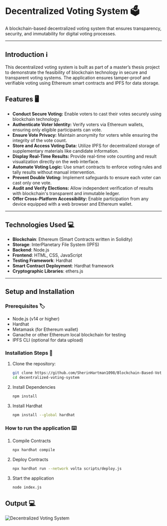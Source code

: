 # **Decentralized Voting System** 🗳️

A blockchain-based decentralized voting system that ensures transparency, security, and immutability for digital voting processes.

---
## **Introduction** ℹ️
This decentralized voting system is built as part of a master’s thesis project to demonstrate the feasibility of blockchain technology in secure and transparent voting systems. The application ensures tamper-proof and verifiable voting using Ethereum smart contracts and IPFS for data storage.


## **Features** 🖥️
- **Conduct Secure Voting:** Enable voters to cast their votes securely using blockchain technology.  
- **Authenticate Voter Identity:** Verify voters via Ethereum wallets, ensuring only eligible participants can vote.  
- **Ensure Vote Privacy:** Maintain anonymity for voters while ensuring the integrity of the vote count.  
- **Store and Access Voting Data:** Utilize IPFS for decentralized storage of supplementary materials like candidate information.  
- **Display Real-Time Results:** Provide real-time vote counting and result visualization directly on the web interface.  
- **Automate Voting Logic:** Use smart contracts to enforce voting rules and tally results without manual intervention.  
- **Prevent Double Voting:** Implement safeguards to ensure each voter can cast only one vote.  
- **Audit and Verify Elections:** Allow independent verification of results with blockchain's transparent and immutable ledger.  
- **Offer Cross-Platform Accessibility:** Enable participation from any device equipped with a web browser and Ethereum wallet.  

-----
## **Technologies Used** 💻
- **Blockchain**: Ethereum (Smart Contracts written in Solidity)
- **Storage**: InterPlanetary File System (IPFS)
- **Backend**: Node.js
- **Frontend**: HTML, CSS, JavaScript
- **Testing Framework**: Hardhat
- **Smart Contract Deployment**: Hardhat framework
- **Cryptographic Libraries**: ethers.js

---

## **Setup and Installation** 

### **Prerequisites** 🏷️
- Node.js (v14 or higher)
- Hardhat
- Metamask (for Ethereum wallet)
- Ganache or other Ethereum local blockchain for testing
- IPFS CLI (optional for data upload)

### **Installation Steps** 💾
1. Clone the repository:
   ```bash
   git clone https://github.com/SherinHartman1098/Blockchain-Based-Voting-System.git
   cd decentralized-voting-system

2.	Install Dependencies
    ```bash
    npm install

3.  Install Hardhat
    ```bash
    npm install --global hardhat
### **How to run the application** ⌨️
1. Compile Contracts
    ``` bash
    npx hardhat compile
2. Deploy Contracts
    ``` bash
    npx hardhat run --network volta scripts/deploy.js

3. Start the application 
    ``` bash
    node index.js 

## **Output** 💻
![Decentralized Voting System](Images/HomeScreen.png)

